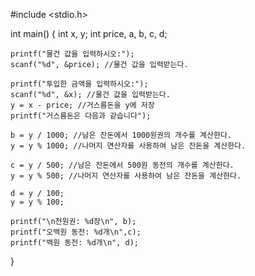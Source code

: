 #include <stdio.h>

int main()
{ 
    int x, y;
    int price, a, b, c, d;

    printf("물건 값을 입력하시오:");
    scanf("%d", &price); //물건 값을 입력받는다.

    printf("투입한 금액을 입력하시오:");
    scanf("%d", &x); //물건 값을 입력받는다.
    y = x - price; //거스름돈을 y에 저장
    printf("거스름돈은 다음과 같습니다");

    b = y / 1000; //남은 잔돈에서 1000원권의 개수를 계산한다.
    y = y % 1000; //나머지 연산자를 사용하여 남은 잔돈을 계산한다.

    c = y / 500; //남은 잔돈에서 500원 동전의 개수를 계산한다.
    y = y % 500; //나머지 연산자를 사용하여 남은 잔돈을 계산한다.

    d = y / 100;
    y = y % 100;

    printf("\n천원권: %d장\n", b);
    printf("오백원 동전: %d개\n",c);
    printf("백원 동전: %d개\n", d);
}
